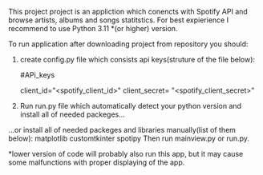 This project project is an appliction which conencts with Spotify API and browse artists, albums and songs statitstics.
For best expierience  I recommend to use Python 3.11 *(or higher) version. 

To run application after downloading project from repository you should:

1) create config.py file which consists api keys(struture of the file below): 

    #APi_keys
    
    
    
    
    client_id="<spotify_client_id>"
    client_secret= "<spotify_client_secret>"


2) Run run.py file which automatically detect your python version and install all of needed packeges...






  ...or install all of needed packeges and libraries manually(list of them below):
				matplotlib
				customtkinter
				spotipy
 	 Then run mainview.py or run.py.
			
		
		



*lower version of code will probably also run this app, but it may cause some malfunctions with proper displaying of the app.  

    



